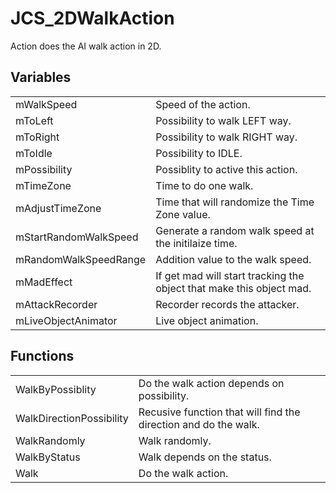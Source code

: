 # JCS_2DWalkAction

Action does the AI walk action in 2D.


## Variables

<table>
  <tr>
    <td>mWalkSpeed</td>
    <td>Speed of the action.</td>
  </tr>
  <tr>
    <td>mToLeft</td>
    <td>Possibility to walk LEFT way.</td>
  </tr>
  <tr>
    <td>mToRight</td>
    <td>Possibility to walk RIGHT way.</td>
  </tr>
  <tr>
    <td>mToIdle</td>
    <td>Possibility to IDLE.</td>
  </tr>
  <tr>
    <td>mPossibility</td>
    <td>Possiblity to active this action.</td>
  </tr>
  <tr>
    <td>mTimeZone</td>
    <td>Time to do one walk.</td>
  </tr>
  <tr>
    <td>mAdjustTimeZone</td>
    <td>Time that will randomize the Time Zone value.</td>
  </tr>
  <tr>
    <td>mStartRandomWalkSpeed</td>
    <td>Generate a random walk speed at the initilaize time.</td>
  </tr>
  <tr>
    <td>mRandomWalkSpeedRange</td>
    <td>Addition value to the walk speed.</td>
  </tr>
  <tr>
    <td>mMadEffect</td>
    <td>If get mad will start tracking the object that make this object mad.</td>
  </tr>
  <tr>
    <td>mAttackRecorder</td>
    <td>Recorder records the attacker.</td>
  </tr>
  <tr>
    <td>mLiveObjectAnimator</td>
    <td>Live object animation.</td>
  </tr>
</table>


## Functions

<table>
  <tr>
    <td>WalkByPossiblity</td>
    <td>Do the walk action depends on possibility.</td>
  </tr
  <tr>
    <td>WalkDirectionPossibility</td>
    <td>
      Recusive function that will find the direction
      and do the walk.
    </td>
  </tr>
  <tr>
    <td>WalkRandomly</td>
    <td>Walk randomly.</td>
  </tr>
  <tr>
    <td>WalkByStatus</td>
    <td>Walk depends on the status.</td>
  </tr>
  <tr>
    <td>Walk</td>
    <td>Do the walk action.</td>
  </tr>
</table>
